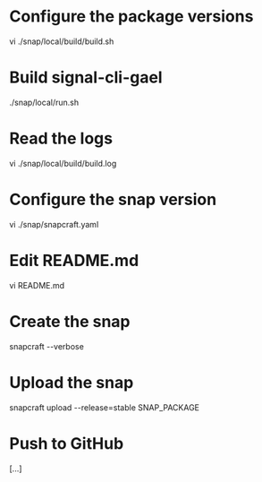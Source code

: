 # Configure the package versions
vi ./snap/local/build/build.sh

# Build signal-cli-gael
./snap/local/run.sh

# Read the logs
vi ./snap/local/build/build.log

# Configure the snap version
vi ./snap/snapcraft.yaml

# Edit README.md
vi README.md

# Create the snap
snapcraft --verbose

# Upload the snap
snapcraft upload --release=stable SNAP_PACKAGE

# Push to GitHub
[...]
